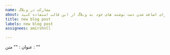 ```yaml
---
name: مشارکت در وبلاگ
about: برای اضافه شدن دست نوشته های خود به وبلاگ از این قالب استفاده کنید.
title: new blog post
labels: new blog post
assignees: amirshnll

---
```


عنوان : ""
متن : ""
